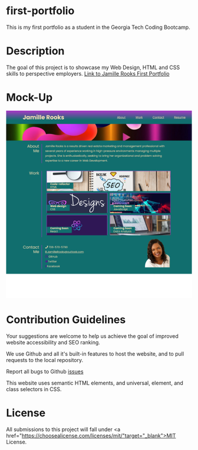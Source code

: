 # first-portfolio
This is my first portfolio as a student in the Georgia Tech Coding Bootcamp.

# Description
The goal of this project is to showcase my Web Design, HTML and CSS skills to perspective employers.  <a href="https://jamillerooks.github.io/first-portfolio/" target="_blank">Link to Jamille Rooks First Portfolio</a>

# Mock-Up
<img src="./images/screenshot.png" alt="Jamille Rooks portfolio">

# Contribution Guidelines
Your suggestions are welcome to help us achieve the goal of improved website accessibility and SEO ranking. 

We use Github and all it's built-in features to host the website, and to pull requests to the local repository.

Report all bugs to Github <a href="https://github.com/issues" target="_blank">issues</a> 

This website uses semantic HTML elements, and universal, element, and class selectors in CSS.

# License
All submissions to this project will fall under <a href="https://choosealicense.com/licenses/mit/"target="_blank">MIT License.</a>
